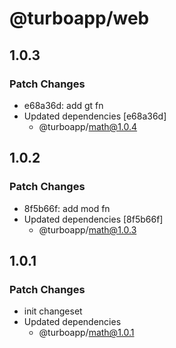 # @turboapp/web

## 1.0.3

### Patch Changes

- e68a36d: add gt fn
- Updated dependencies [e68a36d]
  - @turboapp/math@1.0.4

## 1.0.2

### Patch Changes

- 8f5b66f: add mod fn
- Updated dependencies [8f5b66f]
  - @turboapp/math@1.0.3

## 1.0.1

### Patch Changes

- init changeset
- Updated dependencies
  - @turboapp/math@1.0.1

